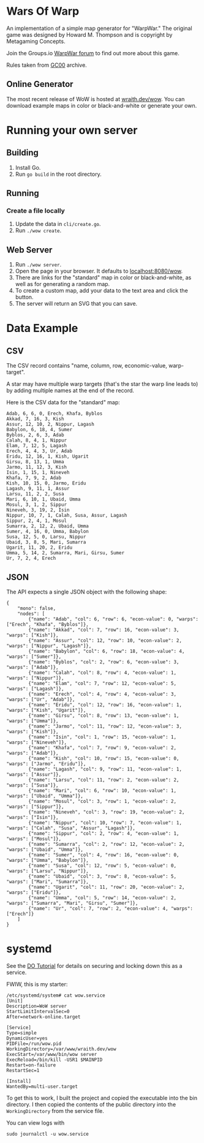 # Wars Of Warp
An implementation of a simple map generator for "WarpWar."
The original game was designed by Howard M. Thompson and is copyright by Metagaming Concepts.

Join the Groups.io [WarpWar forum](https://groups.io/g/warpwar/messages) to find out more about this game.

Rules taken from [GC00](http://www.contrib.andrew.cmu.edu/usr/gc00/reviews/warpwar.html) archive.

## Online Generator
The most recent release of WoW is hosted at [wraith.dev/wow](https://wraith.dev/wow).
You can download example maps in color or black-and-white or generate your own.

# Running your own server
## Building
1. Install Go.
2. Run `go build` in the root directory.

## Running
### Create a file locally
1. Update the data in `cli/create.go`.
2. Run `./wow create`. 

## Web Server
1. Run `./wow server`.
2. Open the page in your browser.
It defaults to [localhost:8080/wow](http://localhost:8080/wow).
3. There are links for the "standard" map in color or black-and-white, as well as for generating a random map.
4. To create a custom map, add your data to the text area and click the button.
5. The server will return an SVG that you can save.

# Data Example

## CSV
The CSV record contains "name, column, row, economic-value, warp-target".

A star may have multiple warp targets (that's the star the warp line leads to) by adding multiple names at the end of the record.

Here is the CSV data for the "standard" map:

    Adab, 6, 6, 0, Erech, Khafa, Byblos
    Akkad, 7, 16, 3, Kish
    Assur, 12, 10, 2, Nippur, Lagash
    Babylon, 6, 18, 4, Sumer
    Byblos, 2, 6, 3, Adab
    Calah, 8, 4, 1, Nippur
    Elam, 7, 12, 5, Lagash
    Erech, 4, 4, 3, Ur, Adab
    Eridu, 12, 16, 1, Kish, Ugarit
    Girsu, 8, 13, 1, Umma
    Jarmo, 11, 12, 3, Kish
    Isin, 1, 15, 1, Nineveh
    Khafa, 7, 9, 2, Adab
    Kish, 10, 15, 0, Jarmo, Eridu
    Lagash, 9, 11, 1, Assur
    Larsu, 11, 2, 2, Susa
    Mari, 6, 10, 1, Ubaid, Umma
    Mosul, 3, 1, 2, Sippur
    Nineveh, 3, 19, 2, Isin
    Nippur, 10, 7, 1, Calah, Susa, Assur, Lagash
    Sippur, 2, 4, 1, Mosul
    Sumarra, 2, 12, 2, Ubaid, Umma
    Sumer, 4, 16, 0, Umma, Babylon
    Susa, 12, 5, 0, Larsu, Nippur
    Ubaid, 3, 8, 5, Mari, Sumarra
    Ugarit, 11, 20, 2, Eridu
    Umma, 5, 14, 2, Sumarra, Mari, Girsu, Sumer
    Ur, 7, 2, 4, Erech

## JSON
The API expects a single JSON object with the following shape:

    {
        "mono": false,
        "nodes": [
            {"name": "Adab", "col": 6, "row": 6, "econ-value": 0, "warps": ["Erech", "Khafa", "Byblos"]},
            {"name": "Akkad", "col": 7, "row": 16, "econ-value": 3, "warps": ["Kish"]},
            {"name": "Assur", "col": 12, "row": 10, "econ-value": 2, "warps": ["Nippur", "Lagash"]},
            {"name": "Babylon", "col": 6, "row": 18, "econ-value": 4, "warps": ["Sumer"]},
            {"name": "Byblos", "col": 2, "row": 6, "econ-value": 3, "warps": ["Adab"]},
            {"name": "Calah", "col": 8, "row": 4, "econ-value": 1, "warps": ["Nippur"]},
            {"name": "Elam", "col": 7, "row": 12, "econ-value": 5, "warps": ["Lagash"]},
            {"name": "Erech", "col": 4, "row": 4, "econ-value": 3, "warps": ["Ur", "Adab"]},
            {"name": "Eridu", "col": 12, "row": 16, "econ-value": 1, "warps": ["Kish", "Ugarit"]},
            {"name": "Girsu", "col": 8, "row": 13, "econ-value": 1, "warps": ["Umma"]},
            {"name": "Jarmo", "col": 11, "row": 12, "econ-value": 3, "warps": ["Kish"]},
            {"name": "Isin", "col": 1, "row": 15, "econ-value": 1, "warps": ["Nineveh"]},
            {"name": "Khafa", "col": 7, "row": 9, "econ-value": 2, "warps": ["Adab"]},
            {"name": "Kish", "col": 10, "row": 15, "econ-value": 0, "warps": ["Jarmo", "Eridu"]},
            {"name": "Lagash", "col": 9, "row": 11, "econ-value": 1, "warps": ["Assur"]},
            {"name": "Larsu", "col": 11, "row": 2, "econ-value": 2, "warps": ["Susa"]},
            {"name": "Mari", "col": 6, "row": 10, "econ-value": 1, "warps": ["Ubaid", "Umma"]},
            {"name": "Mosul", "col": 3, "row": 1, "econ-value": 2, "warps": ["Sippur"]},
            {"name": "Nineveh", "col": 3, "row": 19, "econ-value": 2, "warps": ["Isin"]},
            {"name": "Nippur", "col": 10, "row": 7, "econ-value": 1, "warps": ["Calah", "Susa", "Assur", "Lagash"]},
            {"name": "Sippur", "col": 2, "row": 4, "econ-value": 1, "warps": ["Mosul"]},
            {"name": "Sumarra", "col": 2, "row": 12, "econ-value": 2, "warps": ["Ubaid", "Umma"]},
            {"name": "Sumer", "col": 4, "row": 16, "econ-value": 0, "warps": ["Umma", "Babylon"]},
            {"name": "Susa", "col": 12, "row": 5, "econ-value": 0, "warps": ["Larsu", "Nippur"]},
            {"name": "Ubaid", "col": 3, "row": 8, "econ-value": 5, "warps": ["Mari", "Sumarra"]},
            {"name": "Ugarit", "col": 11, "row": 20, "econ-value": 2, "warps": ["Eridu"]},
            {"name": "Umma", "col": 5, "row": 14, "econ-value": 2, "warps": ["Sumarra", "Mari", "Girsu", "Sumer"]},
            {"name": "Ur", "col": 7, "row": 2, "econ-value": 4, "warps": ["Erech"]}
        ]
    }


# systemd
See the
[DO Tutorial](https://www.digitalocean.com/community/tutorials/how-to-sandbox-processes-with-systemd-on-ubuntu-20-04)
for details on securing and locking down this as a service.

FWIW, this is my starter:

    /etc/systemd/system# cat wow.service
    [Unit]
    Description=WoW server
    StartLimitIntervalSec=0
    After=network-online.target
    
    [Service]
    Type=simple
    DynamicUser=yes
    PIDFile=/run/wow.pid
    WorkingDirectory=/var/www/wraith.dev/wow
    ExecStart=/var/www/bin/wow server
    ExecReload=/bin/kill -USR1 $MAINPID
    Restart=on-failure
    RestartSec=1
    
    [Install]
    WantedBy=multi-user.target

To get this to work, I built the project and copied the executable into the bin directory.
I then copied the contents of the public directory into the `WorkingDirectory` from the service file.

You can view logs with

    sudo journalctl -u wow.service

